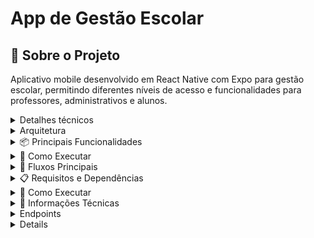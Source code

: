 # App de Gestão Escolar

## 📱 Sobre o Projeto

Aplicativo mobile desenvolvido em React Native com Expo para gestão escolar, permitindo diferentes níveis de acesso e funcionalidades para professores, administrativos e alunos.

<details>
<summary>Detalhes técnicos</summary>



</details>

<details>
<summary>Arquitetura</summary>

### Estrutura de Diretórios
```
src/
├── app/                    # Páginas da aplicação (Expo Router)
│   ├── _layout.tsx        # Layout principal e configuração de rotas
│   ├── home.tsx           # Tela inicial
│   ├── login.tsx          # Tela de login
│   ├── register-teacher/  # Funcionalidades de professores
│   ├── edit-teacher/      # Edição de professores
│   ├── students/          # Gestão de alunos
│   ├── edit-profile/      # Edição de perfil
│   └── edit-post/         # Edição de posts
├── components/            # Componentes reutilizáveis
├── contexts/             # Contextos React (Auth, etc)
├── types/                # Definições de tipos TypeScript
└── utils/                # Funções utilitárias
```


### 🔐 Sistema de Autenticação

- Gerenciado pelo `AuthContext`
- Três níveis de acesso:
  - Administrativo
  - Professor
  - Aluno
- Persistência de sessão
- Rotas protegidas

### 👥 Controle de Acesso

#### Administrativo
- Visualização de todos os posts
- Gerenciamento de professores (CRUD)
- Edição e exclusão de posts
- Acesso à lista de docentes

#### Professor
- Criação de posts
- Gerenciamento de alunos (CRUD)
- Edição do próprio perfil
- Cadastro de outros professores

#### Aluno
- Visualização de posts
- Acesso básico ao sistema

### 📝 Gestão de Conteúdo

- Sistema de posts com:
  - Título
  - Conteúdo
  - Autor
  - Data
- Funcionalidades de busca
- Paginação de conteúdo

</details>


<details>
<summary>📦 Principais Funcionalidades</summary>

### Autenticação
- Login com email/senha
- Identificação automática de roles
- Logout
- Persistência de sessão

### Gestão de Usuários
- Cadastro de professores
- Cadastro de alunos
- Edição de perfil
- Alteração de senha

### Posts
- Criação de posts
- Edição de posts (admin)
- Exclusão de posts (admin)
- Listagem paginada
- Busca por conteúdo

### Administrativo
- Gestão completa de professores
- Controle total sobre posts
- Dashboard administrativo

### Professores
- Gestão de alunos
- Criação de conteúdo
- Edição de perfil próprio

</details>

<details>
<summary>🚀 Como Executar</summary>

1. Clone o repositório
```bash
git clone [url-do-repositorio]
```

2. Instale as dependências
```bash
npm install
```

3. Execute o projeto
```bash
npx expo start
```
</details>

<details>
<summary>🔄 Fluxos Principais</summary>

## 🔄 Fluxos Principais

### Fluxo de Autenticação
1. Usuário acessa o app
2. Realiza login com email/senha
3. Sistema identifica a role
4. Redireciona para home específica

### Fluxo Administrativo
1. Login como admin
2. Acesso à lista de docentes
3. Gerenciamento de professores
4. Controle de posts

### Fluxo de Professor
1. Login como professor
2. Criação de posts
3. Gestão de alunos
4. Edição de perfil

### Fluxo de Aluno
1. Login como aluno
2. Visualização de posts
3. Navegação básica

## 📱 Telas Principais

- Login
- Home (específica por role)
- Lista de Professores
- Lista de Alunos
- Edição de Perfil
- Criação/Edição de Posts
- Cadastro de Professores/Alunos

## 🔒 Segurança

- Validação de inputs
- Proteção de rotas
- Controle de acesso por role
- Sanitização de dados
- Feedback de erros

## 🎯 Próximos Passos

- [ ] Implementação de testes
- [ ] Integração com backend
- [ ] Cache offline
- [ ] Notificações push
- [ ] Relatórios e analytics
- [ ] Melhorias de performance
- [ ] Temas dark/light
- [ ] Acessibilidade

</details>



<details>
<summary>📋 Requisitos e Dependências</summary>

### Requisitos do Sistema
- Node.js >= 18.0.0
- npm >= 9.0.0 ou Yarn >= 1.22.0
- Expo CLI >= 6.0.0
- iOS 13+ ou Android 6.0+
- Xcode 14+ (para desenvolvimento iOS)
- Android Studio (para desenvolvimento Android)

### Dependências Principais
```json
{
  "dependencies": {
    "expo": "~50.0.0",
    "expo-router": "~3.4.0",
    "expo-status-bar": "~1.11.1",
    "react": "18.2.0",
    "react-native": "0.73.2",
    "react-native-safe-area-context": "4.8.2",
    "react-native-screens": "~3.29.0",
    "@react-native-async-storage/async-storage": "1.21.0"
  },
  "devDependencies": {
    "@babel/core": "^7.20.0",
    "@types/react": "~18.2.45",
    "typescript": "^5.1.3"
  }
}
```

### Configuração do Ambiente

1. **Node.js e npm**
   ```bash
   # Verificar versão do Node
   node --version
   # Deve mostrar v18.x.x ou superior

   # Verificar versão do npm
   npm --version
   # Deve mostrar 9.x.x ou superior
   ```

2. **Expo CLI**
   ```bash
   # Instalar Expo CLI globalmenteA
   npm install -g expo-cli

   # Verificar instalação
   expo --version
   ```

3. **Configuração iOS (Mac apenas)**
   - Instalar Xcode via App Store
   - Instalar Command Line Tools
   ```bash
   xcode-select --install
   ```

4. **Configuração Android**
   - Instalar Android Studio
   - Configurar ANDROID_HOME
   - Criar/Configurar emulador Android

### Configuração das Variáveis de Ambiente Android

#### Linux/MacOS
1. Abra o arquivo de perfil do seu shell (`.bashrc`, `.zshrc`, etc.):
```bash
# Para bash
nano ~/.bashrc

# Para zsh
nano ~/.zshrc
```

2. Adicione as seguintes linhas ao final do arquivo:
```bash
# Android SDK
export ANDROID_SDK_ROOT=$HOME/Android/Sdk
export ANDROID_HOME=$HOME/Android/Sdk
export PATH=$PATH:$ANDROID_HOME/tools
export PATH=$PATH:$ANDROID_HOME/platform-tools
export PATH=$PATH:$ANDROID_HOME/emulator
```

3. Salve o arquivo e recarregue as configurações:
```bash
# Para bash
source ~/.bashrc

# Para zsh
source ~/.zshrc
```

4. Verifique se as variáveis foram configuradas corretamente:
```bash
echo $ANDROID_HOME
# Deve mostrar o caminho do SDK
```


#### Observações Importantes
- Certifique-se de que o caminho do SDK corresponde à sua instalação
- Em algumas instalações do Android Studio, o SDK pode estar em um local diferente
- Para encontrar o caminho correto do SDK:
  1. Abra o Android Studio
  2. Vá para Settings/Preferences
  3. Procure por "Android SDK" em System Settings
  4. Copie o "Android SDK Location"

#### Verificação da Configuração
```bash
# Deve listar os dispositivos conectados (incluindo emuladores)
adb devices

# Deve mostrar a versão do Android SDK Platform-Tools
adb --version
```

#### Se não funcionar, inicie o emulador manualmente:
```
emulator @Pixel_3a_API_34_extension_level_7_x86_64
```

### Variáveis de Ambiente
Crie um arquivo `.env` na raiz do projeto:
```env
API_URL=sua_url_api
ENV=development
```

### Instalação
```bash
# Clonar repositório
git clone [url-do-repositorio]

# Instalar dependências
npm install

# Instalar pods (iOS/Mac apenas)
cd ios && pod install && cd ..

# Iniciar aplicação
npx expo start
```

### Solução de Problemas Comuns

1. **Erro de versão do Node**
   ```bash
   nvm install 18
   nvm use 18
   ```

2. **Erro de dependências**
   ```bash
   rm -rf node_modules
   npm install
   ```

3. **Erro no Metro Bundler**
   ```bash
   npm start -- --reset-cache
   ```

4. **Erro no iOS**
   ```bash
   cd ios
   pod deintegrate
   pod install
   ```

</details>

<details>
<summary>🚀 Como Executar</summary>

1. Clone o repositório
```bash
git clone [url-do-repositorio]
```

2. Instale as dependências
```bash
npm install
```

3. Rode o seguintecomando para ver os emuladores disponíveis
```bash
emulator -list-avds
```bash

4. Inicie o emulador
```bash
emulator -avd Pixel_3a_API_34_extension_level_7_x86_64
```

5. Execute o projeto
```bash
npx expo start
```

</details>

<details>
<summary>🔧 Informações Técnicas</summary>

## 🛠️ Tecnologias

- React Native
- Expo
- TypeScript
- Expo Router
- Context API
- React Navigation

### 🎨 UI/UX

- Design consistente
- Feedback visual para ações
- Validações de formulários
- Navegação intuitiva
- Componentes reutilizáveis

### Tecnologias Principais
- **React Native** com Expo (v52.0.46)
- **TypeScript**
- **Expo Router** (v4.0.20) para navegação
- **React Query** (@tanstack/react-query v5.75.7) para gerenciamento de estado
- **Axios** (v1.9.0) para requisições HTTP

### Sistema de Navegação
Utiliza uma combinação de bibliotecas modernas:
- **expo-router**: Sistema de arquivos baseado em navegação
- **react-navigation/native** (v7.0.14): Base da navegação
- **react-navigation/bottom-tabs** (v7.2.0): Navegação por tabs
- **expo-linking** (v7.0.5): Deep linking e URLs universais

### Componentes e UI
- **@expo/vector-icons** (v14.0.2): Ícones vetoriais
- **expo-constants** (v17.0.8): Constantes da plataforma
- **expo-font** (v13.0.4): Gerenciamento de fontes
- **expo-haptics** (v14.0.1): Feedback tátil
- **expo-system-ui** (v4.0.9): Interação com UI do sistema
- **expo-status-bar** (v2.0.1): Controle da barra de status
- **expo-splash-screen** (v0.29.24): Tela de splash
- **expo-web-browser** (v14.0.2): Funcionalidades de navegador

### Desenvolvimento e Testes
- **Jest** com preset jest-expo para testes
- **ESLint** para linting de código

### Scripts Disponíveis
```bash
# Iniciar o projeto
npm start              # ou: expo start

# Plataformas específicas
npm run android        # expo start --android
npm run ios           # expo start --ios
npm run web           # expo start --web

# Testes
npm test              # jest --watchAll

# Linting
npm run lint          # expo lint

# Reset do projeto
npm run reset-project # node ./scripts/reset-project.js
```

### Gerenciamento de Estado e Cache (@tanstack/react-query)
Configurado em `src/lib/queryClient.ts`:
```typescript
defaultOptions: {
  queries: {
    retry: 1,                        // Tenta refazer a requisição 1 vez em caso de erro
    staleTime: 1000 * 60 * 5,       // Dados considerados frescos por 5 minutos
    gcTime: 1000 * 60 * 30,         // Dados mantidos em cache por 30 minutos
    refetchOnWindowFocus: false,     // Não refaz requisição ao focar a janela
    refetchOnReconnect: true,        // Refaz requisição ao reconectar
  },
}
```

### Serviços de API (Axios)
Configurado em `src/services/api.ts`:
```typescript
const api = axios.create({
  baseURL: getBaseUrl(),     // URL base dinâmica baseada na plataforma
  timeout: 10000,            // Timeout de 10 segundos
});
```

#### Adaptação por Plataforma
- Android: `http://10.0.2.2:3000/api`
- iOS/outros: `http://localhost:3000/api`

#### Serviços Implementados
- **authService**: Autenticação de usuários
  - login (POST `/auth/${role}/login`)
- **postService**: Gerenciamento de posts
  - getPosts (GET `/post`)
  - getPostById (GET `/post/:id`)
  - createPost (POST `/post`)
  - updatePost (PUT `/post/:id`)
  - deletePost (DELETE `/post/:id`)
</details>
  
<details>
<summary>Endpoints</summary>

1- login: POST http://localhost:3000/api/$authType/login
   o authType pode ser professor ou admin

   body: {
      "email": "fernanda@escola.com" OU "admin@escola.com",
      "senha": "123456"
   }

1- lista de todas as postagens: GET http://localhost:3000/api/post

2- busca postagem por id: GET http://localhost:3000/api/post/1

3- criação de post: POST http://localhost:3000/api/post

    body: {
    "titulo": "Nova Postagem2",
    "subtitulo": "Conteúdo de prova",
    "conteudo": "Lorem ipsum...", 
    "idProfessor": "1",
    "idDisciplina": "1",
    "idSubdisciplina": "1"
    }

4- edição da postagem: PUT http://localhost:3000/api/post/1

    body: {
    "titulo" : "Nova Postagem alterada",
    "subtitulo" : "Conteúdo complementar",
    "conteudo" : "Lorem ipsum alterado..."
    }

5- lista de todas as postagens com dados do professor: GET http://localhost:3000/api/post/teacher

6- exclusão do post: DELETE http://localhost:3000/api/post/6

7- busca da postagem por termo: GET http://localhost:3000/api/post/search?term=Nova
</details>

<details>



